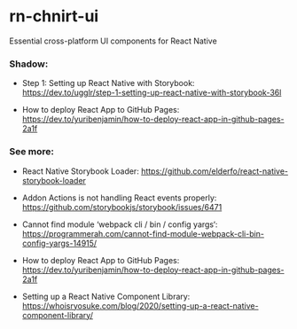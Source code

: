 # rn-chnirt-ui

Essential cross-platform UI components for React Native

### Shadow:

- Step 1: Setting up React Native with Storybook: https://dev.to/ugglr/step-1-setting-up-react-native-with-storybook-36l

- How to deploy React App to GitHub Pages: https://dev.to/yuribenjamin/how-to-deploy-react-app-in-github-pages-2a1f

### See more:

- React Native Storybook Loader: https://github.com/elderfo/react-native-storybook-loader

- Addon Actions is not handling React events properly: https://github.com/storybookjs/storybook/issues/6471

- Cannot find module ‘webpack cli / bin / config yargs‘: https://programmerah.com/cannot-find-module-webpack-cli-bin-config-yargs-14915/

- How to deploy React App to GitHub Pages: https://dev.to/yuribenjamin/how-to-deploy-react-app-in-github-pages-2a1f

- Setting up a React Native Component Library: https://whoisryosuke.com/blog/2020/setting-up-a-react-native-component-library/
